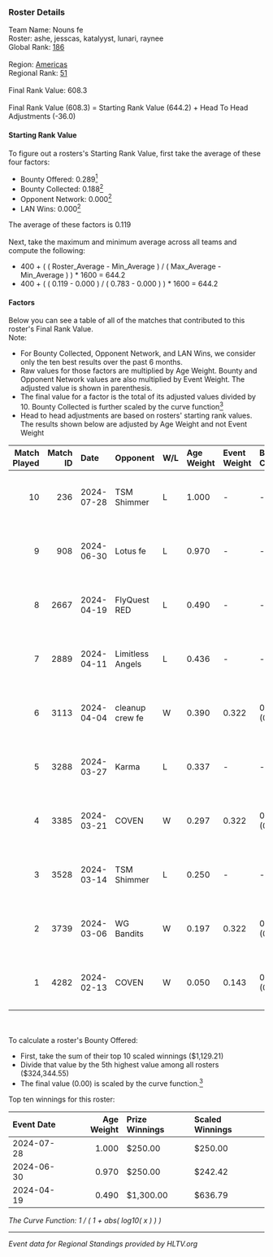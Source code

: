### Roster Details<br />
Team Name: Nouns fe<br />
Roster: ashe, jesscas, katalyyst, lunari, raynee<br />
Global Rank: [186](../standings_global.md)<br />
<br />
Region: [Americas]( ../standings_americas.md)<br />
Regional Rank: [51]( ../standings_americas.md)<br />
<br />
Final Rank Value:  608.3<br />
<br />
Final Rank Value (608.3) = Starting Rank Value (644.2) + Head To Head Adjustments (-36.0)<br />

#### Starting Rank Value<br />
To figure out a rosters's Starting Rank Value, first take the average of these four factors:<br />
- Bounty Offered: 0.289[<sup>1</sup>](#table2)
- Bounty Collected: 0.188[<sup>2</sup>](#table1)
- Opponent Network: 0.000[<sup>2</sup>](#table1)
- LAN Wins: 0.000[<sup>2</sup>](#table1)

The average of these factors is 0.119<br />
<br />
Next, take the maximum and minimum average across all teams and compute the following:<br />
- 400 + ( ( Roster_Average - Min_Average ) / ( Max_Average - Min_Average ) ) * 1600 = 644.2
- 400 + ( ( 0.119 - 0.000 ) / ( 0.783 - 0.000 ) ) * 1600 = 644.2


#### Factors<br />
Below you can see a table of all of the matches that contributed to this roster's Final Rank Value.<br />
Note:<br />

- For Bounty Collected, Opponent Network, and LAN Wins, we consider only the ten best results over the past 6 months.
- Raw values for those factors are multiplied by Age Weight. Bounty and Opponent Network values are also multiplied by Event Weight. The adjusted value is shown in parenthesis.
- The final value for a factor is the total of its adjusted values divided by 10. Bounty Collected is further scaled by the curve function[<sup>3</sup>](#curveFunction)
- Head to head adjustments are based on rosters' starting rank values. The results shown below are adjusted by Age Weight and not Event Weight
<span id="table1"></span><br />


| Match Played | Match ID | Date       | Opponent         | W/L | Age Weight | Event Weight | Bounty Collected | Opponent Network | LAN Wins  | H2H Adj. | Roster                                   |
| -: | -: | :- | :- | :- | :- | :- | :- | :- | :- | -: | :- |
|           10 |      236 | 2024-07-28 | TSM Shimmer      | L   | 1.000      | -            | -                | -                | -         |   -12.62 | ashe, jesscas, katalyyst, lunari, raynee |
|            9 |      908 | 2024-06-30 | Lotus fe         | L   | 0.970      | -            | -                | -                | -         |   -15.05 | ashe, daria, jesscas, katalyyst, raynee  |
|            8 |     2667 | 2024-04-19 | FlyQuest RED     | L   | 0.490      | -            | -                | -                | -         |    -5.32 | ashe, katalyyst, Knopk@, lunari, tokkis  |
|            7 |     2889 | 2024-04-11 | Limitless Angels | L   | 0.436      | -            | -                | -                | -         |    -6.97 | ashe, jesscas, katalyyst, lunari, tokkis |
|            6 |     3113 | 2024-04-04 | cleanup crew fe  | W   | 0.390      | 0.322        | 0.002 (0.000)    | 0.021 (0.003)    | 0 (0.000) |     5.85 | ashe, jesscas, katalyyst, lunari, tokkis |
|            5 |     3288 | 2024-03-27 | Karma            | L   | 0.337      | -            | -                | -                | -         |    -5.25 | ashe, jesscas, katalyyst, lunari, tokkis |
|            4 |     3385 | 2024-03-21 | COVEN            | W   | 0.297      | 0.322        | 0.002 (0.000)    | 0.000 (0.000)    | 0 (0.000) |     3.19 | ashe, jesscas, katalyyst, lunari, tokkis |
|            3 |     3528 | 2024-03-14 | TSM Shimmer      | L   | 0.250      | -            | -                | -                | -         |    -3.31 | ashe, jesscas, katalyyst, lunari, Rice   |
|            2 |     3739 | 2024-03-06 | WG Bandits       | W   | 0.197      | 0.322        | 0.002 (0.000)    | 0.021 (0.001)    | 0 (0.000) |     2.94 | ashe, jesscas, katalyyst, lunari, Rice   |
|            1 |     4282 | 2024-02-13 | COVEN            | W   | 0.050      | 0.143        | 0.002 (0.000)    | 0.000 (0.000)    | 0 (0.000) |     0.55 | ashe, jesscas, katalyyst, lunari, Rice   |

<br />
<span id="table2"></span><br />
To calculate a roster's Bounty Offered:<br />

- First, take the sum of their top 10 scaled winnings ($1,129.21)
- Divide that value by the 5th highest value among all rosters ($324,344.55)
- The final value (0.00) is scaled by the curve function.[<sup>3</sup>](#curveFunction)

Top ten winnings for this roster:<br />

| Event Date | Age Weight | Prize Winnings | Scaled Winnings |
| :- | -: | :- | :- |
| 2024-07-28 |      1.000 | $250.00        | $250.00         |
| 2024-06-30 |      0.970 | $250.00        | $242.42         |
| 2024-04-19 |      0.490 | $1,300.00      | $636.79         |


<span id="curveFunction"></span>_The Curve Function: 1 / ( 1 + abs( log10( x ) ) )_<br />

---
_Event data for Regional Standings provided by HLTV.org_<br />
